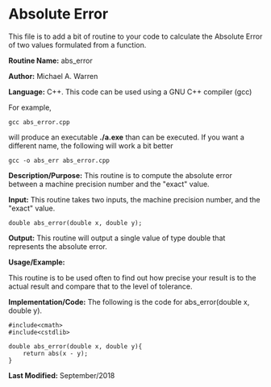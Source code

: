# Absolute Error 
This file is to add a bit of routine to your code to calculate the Absolute Error of two values formulated from a function.

**Routine Name:**           abs_error

**Author:** Michael A. Warren

**Language:** C++. This code can be used using a GNU C++ compiler (gcc)

For example,

    gcc abs_error.cpp

will produce an executable **./a.exe** than can be executed. If you want a different name, the following will work a bit
better

    gcc -o abs_err abs_error.cpp

**Description/Purpose:** This routine is to compute the absolute error between a machine precision number and the "exact" value.

**Input:** This routine takes two inputs, the machine precision number, and the "exact" value.

	double abs_error(double x, double y);

**Output:** This routine will output a single value of type double that represents the absolute error.

**Usage/Example:**

This routine is to be used often to find out how precise your result is to the actual result and compare that to the level of tolerance.

**Implementation/Code:** The following is the code for abs_error(double x, double y).

	#include<cmath>
	#include<cstdlib>

	double abs_error(double x, double y){
		return abs(x - y);
	}


**Last Modified:** September/2018
